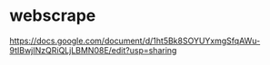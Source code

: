 # webscrape
https://docs.google.com/document/d/1ht5Bk8SOYUYxmgSfqAWu-9tIBwjINzQRiQLjLBMN08E/edit?usp=sharing
